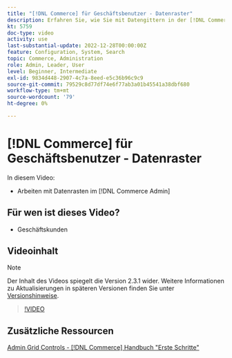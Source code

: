 ```yaml
---
title: "[!DNL Commerce] für Geschäftsbenutzer - Datenraster"
description: Erfahren Sie, wie Sie mit Datengittern in der [!DNL Commerce Admin].
kt: 5759
doc-type: video
activity: use
last-substantial-update: 2022-12-28T00:00:00Z
feature: Configuration, System, Search
topic: Commerce, Administration
role: Admin, Leader, User
level: Beginner, Intermediate
exl-id: 9834d448-2907-4c7a-8eed-e5c36b96c9c9
source-git-commit: 79529c8d77df74e6f77ab3a01b45541a38dbf680
workflow-type: tm+mt
source-wordcount: '79'
ht-degree: 0%

---
```


# [!DNL Commerce] für Geschäftsbenutzer - Datenraster

In diesem Video:

- Arbeiten mit Datenrasten im [!DNL Commerce Admin]

## Für wen ist dieses Video?

- Geschäftskunden

## Videoinhalt

>[!NOTE]
>
>Der Inhalt des Videos spiegelt die Version 2.3.1 wider. Weitere Informationen zu Aktualisierungen in späteren Versionen finden Sie unter [Versionshinweise](https://experienceleague.adobe.com/docs/commerce-operations/release/notes/overview.html).

>[!VIDEO](https://video.tv.adobe.com/v/35960?quality=12&learn=on)

## Zusätzliche Ressourcen

[Admin Grid Controls - [!DNL Commerce] Handbuch &quot;Erste Schritte&quot;](https://experienceleague.adobe.com/docs/commerce-admin/start/admin/tools/admin-grid-controls.html)

